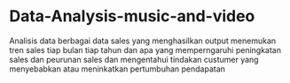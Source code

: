 # Data-Analysis-music-and-video


Analisis data berbagai data sales yang menghasilkan output menemukan tren sales tiap bulan tiap tahun dan apa yang memperngaruhi peningkatan sales dan peurunan sales dan mengentahui tindakan custumer yang menyebabkan atau meninkatkan pertumbuhan pendapatan
